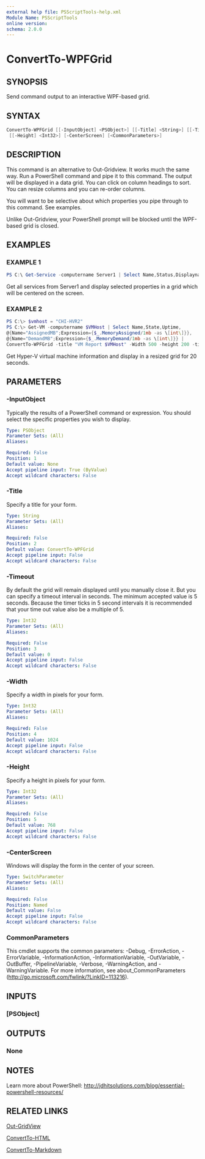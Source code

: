 ```yaml
---
external help file: PSScriptTools-help.xml
Module Name: PSScriptTools
online version: 
schema: 2.0.0
---
```


# ConvertTo-WPFGrid

## SYNOPSIS

Send command output to an interactive WPF-based grid.

## SYNTAX

```powershell
ConvertTo-WPFGrid [[-InputObject] <PSObject>] [[-Title] <String>] [[-Timeout] <Int32>] [[-Width] <Int32>]
 [[-Height] <Int32>] [-CenterScreen] [<CommonParameters>]
```

## DESCRIPTION

This command is an alternative to Out-Gridview. It works much the same way. Run a PowerShell command and pipe it to this command. The output will be displayed in a data grid. You can click on column headings to sort. You can resize columns and you can re-order columns.

You will want to be selective about which properties you pipe through to this command. See examples.

Unlike Out-Gridview, your PowerShell prompt will be blocked until the WPF-based grid is closed.

## EXAMPLES

### EXAMPLE 1

```powershell
PS C:\ Get-Service -computername Server1 | Select Name,Status,Displayname,StartType,Machinename | ConvertTo-WPFGrid -centerscreen
```

Get all services from Server1 and display selected properties in a grid which will be centered on the screen.

### EXAMPLE 2

```powershell
PS C:\> $vmhost = "CHI-HVR2"
PS C:\> Get-VM -computername $VMHost | Select Name,State,Uptime,
@{Name="AssignedMB";Expression={$_.MemoryAssigned/1mb -as \[int\]}},
@{Name="DemandMB";Expression={$_.MemoryDemand/1mb -as \[int\]}} |
ConvertTo-WPFGrid -title "VM Report $VMHost" -Width 500 -height 200 -timeout 20
```

Get Hyper-V virtual machine information and display in a resized grid for 20 seconds.

## PARAMETERS

### -InputObject

Typically the results of a PowerShell command or expression. You should select the specific properties you wish to display.

```yaml
Type: PSObject
Parameter Sets: (All)
Aliases:

Required: False
Position: 1
Default value: None
Accept pipeline input: True (ByValue)
Accept wildcard characters: False
```

### -Title

Specify a title for your form.

```yaml
Type: String
Parameter Sets: (All)
Aliases:

Required: False
Position: 2
Default value: ConvertTo-WPFGrid
Accept pipeline input: False
Accept wildcard characters: False
```

### -Timeout

By default the grid will remain displayed until you manually close it. But you can specify a timeout interval in seconds.
The minimum accepted value is 5 seconds. Because the timer ticks in 5 second intervals it is recommended that your time out value also be a multiple of 5.

```yaml
Type: Int32
Parameter Sets: (All)
Aliases:

Required: False
Position: 3
Default value: 0
Accept pipeline input: False
Accept wildcard characters: False
```

### -Width

Specify a width in pixels for your form.

```yaml
Type: Int32
Parameter Sets: (All)
Aliases:

Required: False
Position: 4
Default value: 1024
Accept pipeline input: False
Accept wildcard characters: False
```

### -Height

Specify a height in pixels for your form.

```yaml
Type: Int32
Parameter Sets: (All)
Aliases:

Required: False
Position: 5
Default value: 768
Accept pipeline input: False
Accept wildcard characters: False
```

### -CenterScreen

Windows will display the form in the center of your screen.

```yaml
Type: SwitchParameter
Parameter Sets: (All)
Aliases:

Required: False
Position: Named
Default value: False
Accept pipeline input: False
Accept wildcard characters: False
```

### CommonParameters

This cmdlet supports the common parameters: -Debug, -ErrorAction, -ErrorVariable, -InformationAction, -InformationVariable, -OutVariable, -OutBuffer, -PipelineVariable, -Verbose, -WarningAction, and -WarningVariable.
For more information, see about_CommonParameters (http://go.microsoft.com/fwlink/?LinkID=113216).

## INPUTS

### [PSObject]

## OUTPUTS

### None

## NOTES

Learn more about PowerShell: http://jdhitsolutions.com/blog/essential-powershell-resources/

## RELATED LINKS

[Out-GridView]()

[ConvertTo-HTML]()

[ConvertTo-Markdown]()